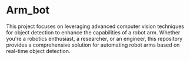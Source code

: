 # Arm_bot
This project focuses on leveraging advanced computer vision techniques for object detection to enhance the capabilities of a robot arm. Whether you're a robotics enthusiast, a researcher, or an engineer, this repository provides a comprehensive solution for automating robot arms based on real-time object detection.
